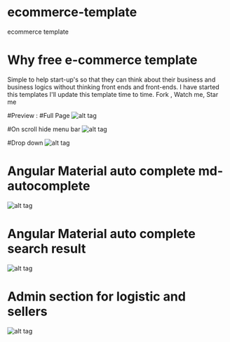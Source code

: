 # ecommerce-template
ecommerce template
# Why free e-commerce template
Simple to help start-up's so that they can think about their business and business logics without thinking front ends and front-ends. I have started this templates I'll update this template time to time. 
Fork , Watch me, Star me

#Preview :
#Full Page
![alt tag](http://oi60.tinypic.com/sq0epd.jpg)

#On scroll hide menu bar
![alt tag](http://oi60.tinypic.com/15cmy6h.jpg)

#Drop down
![alt tag](https://m2.behance.net/rendition/pm/28257463/max_1200/58d51da249d145411d117df292ac6388.png)

# Angular Material auto complete md-autocomplete
![alt tag](https://m2.behance.net/rendition/pm/28257463/max_1200/f09eb41130026ec43b978727d4db735c.png)

# Angular Material auto complete search result
![alt tag](https://m2.behance.net/rendition/pm/28257463/max_1200/997c0136f3507a2ef571b124859276c4.png)

# Admin section for logistic and sellers
![alt tag](https://mir-cdn.behance.net/v1/rendition/project_modules/max_1200/772e3c28257463.55cf4ba34e359.png)


